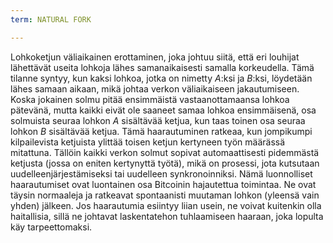 ```yaml
---
term: NATURAL FORK

---
```

Lohkoketjun väliaikainen erottaminen, joka johtuu siitä, että eri louhijat lähettävät useita lohkoja lähes samanaikaisesti samalla korkeudella. Tämä tilanne syntyy, kun kaksi lohkoa, jotka on nimetty $A$:ksi ja $B$:ksi, löydetään lähes samaan aikaan, mikä johtaa verkon väliaikaiseen jakautumiseen. Koska jokainen solmu pitää ensimmäistä vastaanottamaansa lohkoa pätevänä, mutta kaikki eivät ole saaneet samaa lohkoa ensimmäisenä, osa solmuista seuraa lohkon $A$ sisältävää ketjua, kun taas toinen osa seuraa lohkon $B$ sisältävää ketjua. Tämä haarautuminen ratkeaa, kun jompikumpi kilpailevista ketjuista ylittää toisen ketjun kertyneen työn määrässä mitattuna. Tällöin kaikki verkon solmut sopivat automaattisesti pidemmästä ketjusta (jossa on eniten kertynyttä työtä), mikä on prosessi, jota kutsutaan uudelleenjärjestämiseksi tai uudelleen synkronoinniksi. Nämä luonnolliset haarautumiset ovat luontainen osa Bitcoinin hajautettua toimintaa. Ne ovat täysin normaaleja ja ratkeavat spontaanisti muutaman lohkon (yleensä vain yhden) jälkeen. Jos haarautumia esiintyy liian usein, ne voivat kuitenkin olla haitallisia, sillä ne johtavat laskentatehon tuhlaamiseen haaraan, joka lopulta käy tarpeettomaksi.